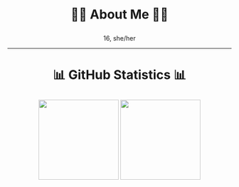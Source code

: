 # <p align="center">🏳️‍⚧️ About Me 🏳️‍⚧️</p>

<p align="center">
  16, she/her
</p>

---

# <p align="center">📊 GitHub Statistics 📊</p>

<p align="center">
  <img height="180em" src="https://github-readme-stats-eight-theta.vercel.app/api?username=mrrpmeowfurry&theme=synthwave&show_icons=true" align="center"/>  
  <img height="180em" src="https://github-readme-stats-eight-theta.vercel.app/api/top-langs/?username=mrrpmeowfurry&theme=synthwave&layout=compact" align="center"/>
</p>
